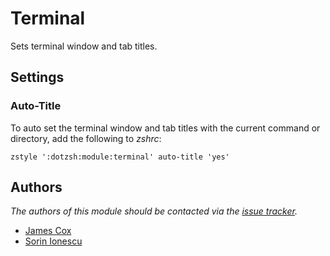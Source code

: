 Terminal
========

Sets terminal window and tab titles.

Settings
--------

### Auto-Title

To auto set the terminal window and tab titles with the current command or
directory, add the following to *zshrc*:

    zstyle ':dotzsh:module:terminal' auto-title 'yes'

Authors
-------

*The authors of this module should be contacted via the [issue tracker][1].*

  - [James Cox](https://github.com/imajes)
  - [Sorin Ionescu](https://github.com/sorin-ionescu)

[1]: https://github.com/dotphiles/dotzsh/issues

